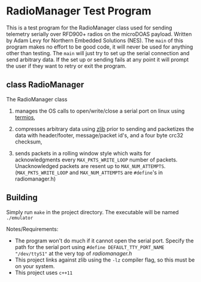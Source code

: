 # RadioManager Test Program
This is a test program for the RadioManager class used for sending telemetry serially over RFD900+ radios on the microDOAS payload. Written by Adam Levy for Northern Embedded Solutions (NES). The `main` of this program makes no effort to be good code, it will never be used for anything other than testing. The `main` will just try to set up the serial connection and send arbitrary data. If the set up or sending fails at any point it will prompt the user if they want to retry or exit the program.

## class RadioManager
The RadioManager class 

1. manages the OS calls to open/write/close a serial port on linux using [termios](http://man7.org/linux/man-pages/man3/termios.3.html), 

2. compresses arbitrary data using [zlib](http://www.zlib.net/) prior to sending and packetizes the data with header/footer, message/packet id's, and a four byte crc32 checksum, 

3. sends packets in a rolling window style which waits for acknowledgments every `MAX_PKTS_WRITE_LOOP` number of packets. Unacknowledged packets are resent up to `MAX_NUM_ATTEMPTS`. (`MAX_PKTS_WRITE_LOOP` and `MAX_NUM_ATTEMPTS` are `#define`'s in radiomanager.h)


## Building
Simply run `make` in the project directory. The executable will be named `./emulator`

Notes/Requirements:
- The program won't do much if it cannot open the serial port. Specify the path for the serial port using `#define DEFAULT_TTY_PORT_NAME "/dev/ttyS1"` at the very top of *radiomanager.h* 
- This project links against zlib using the `-lz` compiler flag, so this must be on your system.
- This project uses `c++11`
